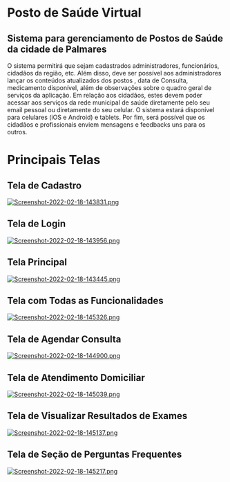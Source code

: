 # Posto de Saúde Virtual

## Sistema para gerenciamento de Postos de Saúde da cidade de Palmares

O sistema permitirá que sejam cadastrados administradores, funcionários, cidadãos
da região, etc. Além disso, deve ser possível aos administradores lançar os conteúdos atualizados
dos postos , data de Consulta, medicamento disponível, além de observações sobre o quadro geral
de serviços da aplicação. Em relação aos cidadãos, estes devem poder acessar aos serviços da
rede municipal de saúde diretamente pelo seu email pessoal ou diretamente do seu celular.
O sistema estará disponível para celulares (iOS e Android) e tablets. Por fim, será possível que
os cidadãos e profissionais enviem mensagens e feedbacks uns para os outros.

# Principais Telas

## Tela de Cadastro

[![Screenshot-2022-02-18-143831.png](https://i.postimg.cc/SQ2vpwxR/Screenshot-2022-02-18-143831.png)](https://postimg.cc/23YwQ9vN)

## Tela de Login

[![Screenshot-2022-02-18-143956.png](https://i.postimg.cc/3NkHPT87/Screenshot-2022-02-18-143956.png)](https://postimg.cc/rR2br7RY)

## Tela Principal

[![Screenshot-2022-02-18-143445.png](https://i.postimg.cc/htLqFMBJ/Screenshot-2022-02-18-143445.png)](https://postimg.cc/pmLSzfyx)

## Tela com Todas as Funcionalidades

[![Screenshot-2022-02-18-145326.png](https://i.postimg.cc/59D0bPZp/Screenshot-2022-02-18-145326.png)](https://postimg.cc/F1gmxxFJ)

## Tela de Agendar Consulta

[![Screenshot-2022-02-18-144900.png](https://i.postimg.cc/B6kqZ6wt/Screenshot-2022-02-18-144900.png)](https://postimg.cc/YGNcbp7w)

## Tela de Atendimento Domiciliar

[![Screenshot-2022-02-18-145039.png](https://i.postimg.cc/bvFPLrPL/Screenshot-2022-02-18-145039.png)](https://postimg.cc/xkHB10cb)

## Tela de Visualizar Resultados de Exames

[![Screenshot-2022-02-18-145137.png](https://i.postimg.cc/FRtW9XVN/Screenshot-2022-02-18-145137.png)](https://postimg.cc/LqTBT7Wb)

## Tela de Seção de Perguntas Frequentes

[![Screenshot-2022-02-18-145217.png](https://i.postimg.cc/SRSGsS2F/Screenshot-2022-02-18-145217.png)](https://postimg.cc/hzYmZq1p)